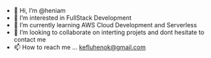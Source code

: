 - 👋 Hi, I’m @heniam
- 👀 I’m interested in FullStack Development 
- 🌱 I’m currently learning AWS Cloud Development and Serverless 
- 💞️ I’m looking to collaborate on interting projets and dont hesitate to contact me
- 📫 How to reach me ... kefluhenok@gmail.com

<!---
heniam/heniam is a ✨ special ✨ repository because its `README.md` (this file) appears on your GitHub profile.
You can click the Preview link to take a look at your changes.
--->
